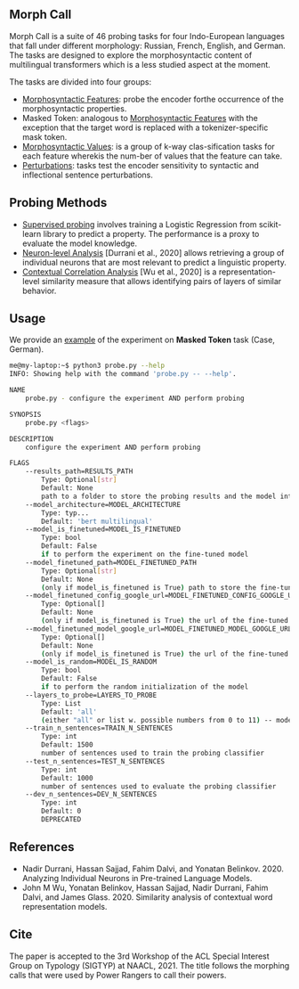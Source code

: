 ## Morph Call
Morph Call is a suite of 46 probing tasks for four Indo-European languages that fall under different morphology: Russian, French, English, and German. The tasks are designed to explore the morphosyntactic content of multilingual transformers which is a less studied aspect at the moment.

The tasks are divided into four groups:

* [Morphosyntactic Features](https://github.com/morphology-probing/morph-call/tree/main/data/morphosyntactic_features): probe the encoder forthe occurrence of the morphosyntactic properties.
* Masked Token: analogous to [Morphosyntactic Features](https://github.com/morphology-probing/morph-call/tree/main/data/morphosyntactic_features) with the exception that the target word is replaced with a tokenizer-specific mask token.
* [Morphosyntactic Values](https://github.com/morphology-probing/morph-call/tree/main/data/morphosyntactic_values): is a group of k-way clas-sification tasks for each feature wherekis the num-ber of values that the feature can take.
* [Perturbations](https://github.com/morphology-probing/morph-call/tree/main/data/perturbations): tasks test the encoder sensitivity to syntactic and inflectional sentence perturbations.

## Probing Methods

* [Supervised probing](https://github.com/morphology-probing/morph-call/tree/main/probing) involves training a Logistic Regression from scikit-learn library to predict a property. The performance is a proxy to evaluate the model knowledge.
* [Neuron-level Analysis](https://github.com/fdalvi/NeuroX) [Durrani et al., 2020] allows retrieving a group of individual neurons that are most relevant to predict a linguistic property.
* [Contextual Correlation Analysis](https://github.com/johnmwu/contextual-corr-analysis/tree/master) [Wu et al., 2020] is a representation-level similarity measure that allows identifying pairs of layers of similar behavior. 

## Usage
We provide an [example](https://github.com/morphology-probing/morph-call/blob/main/examples/case-category-masks-probing.ipynb) of the experiment on **Masked Token** task (Case, German).

```bash
me@my-laptop:~$ python3 probe.py --help
INFO: Showing help with the command 'probe.py -- --help'.

NAME
    probe.py - configure the experiment AND perform probing

SYNOPSIS
    probe.py <flags>

DESCRIPTION
    configure the experiment AND perform probing

FLAGS
    --results_path=RESULTS_PATH
        Type: Optional[str]
        Default: None
        path to a folder to store the probing results and the model intermediate activations
    --model_architecture=MODEL_ARCHITECTURE
        Type: typ...
        Default: 'bert multilingual'
    --model_is_finetuned=MODEL_IS_FINETUNED
        Type: bool
        Default: False
        if to perform the experiment on the fine-tuned model
    --model_finetuned_path=MODEL_FINETUNED_PATH
        Type: Optional[str]
        Default: None
        (only if model_is_finetuned is True) path to store the fine-tuned model
    --model_finetuned_config_google_url=MODEL_FINETUNED_CONFIG_GOOGLE_URL
        Type: Optional[]
        Default: None
        (only if model_is_finetuned is True) the url of the fine-tuned model config if to be downloaded
    --model_finetuned_model_google_url=MODEL_FINETUNED_MODEL_GOOGLE_URL
        Type: Optional[]
        Default: None
        (only if model_is_finetuned is True) the url of the fine-tuned model weights if to be downloaded
    --model_is_random=MODEL_IS_RANDOM
        Type: bool
        Default: False
        if to perform the random initialization of the model
    --layers_to_probe=LAYERS_TO_PROBE
        Type: List
        Default: 'all'
        (either "all" or list w. possible numbers from 0 to 11) -- model layers to probe. e.g.: [1, 3, 11], or "all"
    --train_n_sentences=TRAIN_N_SENTENCES
        Type: int
        Default: 1500
        number of sentences used to train the probing classifier
    --test_n_sentences=TEST_N_SENTENCES
        Type: int
        Default: 1000
        number of sentences used to evaluate the probing classifier
    --dev_n_sentences=DEV_N_SENTENCES
        Type: int
        Default: 0
        DEPRECATED
```

## References
* Nadir Durrani, Hassan Sajjad, Fahim Dalvi, and Yonatan  Belinkov. 2020. Analyzing Individual Neurons  in  Pre-trained  Language  Models.
* John M Wu, Yonatan Belinkov, Hassan Sajjad, Nadir Durrani, Fahim Dalvi, and James Glass. 2020. Similarity analysis of contextual word representation models.


## Cite
The paper is accepted to the 3rd Workshop of the ACL Special Interest Group on Typology (SIGTYP) at NAACL, 2021. The title follows the morphing calls that were used by Power Rangers to call their powers.
